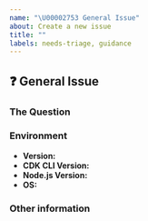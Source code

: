 ```yaml
---
name: "\U00002753 General Issue"
about: Create a new issue
title: ""
labels: needs-triage, guidance
---
```



## :question: General Issue



### The Question
<!--
Ask your question here. Include any details relevant. Make sure you are not
falling prey to the [X/Y problem][2]!

[2]: http://xyproblem.info
-->

### Environment

  - **Version:** <!-- version of Simple NAT construct -->
  - **CDK CLI Version:** <!-- Output of `cdk version` -->
  - **Node.js Version:** <!-- Version of Node.js (run the command `node -v`) -->
  - **OS:** <!-- [all | Windows 10 | OSX Mojave | Ubuntu | etc... ] -->


### Other information
<!-- e.g. detailed explanation, stacktraces, related issues, suggestions on how to fix, links for us to have context, eg. associated pull-request, stackoverflow, gitter, etc -->